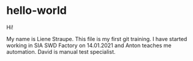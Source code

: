 # hello-world
Hi!

My name is Liene Straupe.
This file is my first git training.
I have started working in SIA SWD Factory on 14.01.2021 and Anton teaches me automation.
David is manual test specialist.

